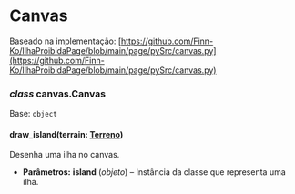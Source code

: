 # Canvas

Baseado na implementação: [https://github.com/Finn-Ko/IlhaProibidaPage/blob/main/page/pySrc/canvas.py](https://github.com/Finn-Ko/IlhaProibidaPage/blob/main/page/pySrc/canvas.py)

### *class* canvas.Canvas

Base: `object`

#### draw_island(terrain: [Terreno](terrenos.md#terrenos.Terreno))

Desenha uma ilha no canvas.

* **Parâmetros:**
  **island** (*objeto*) – Instância da classe que representa uma ilha.
